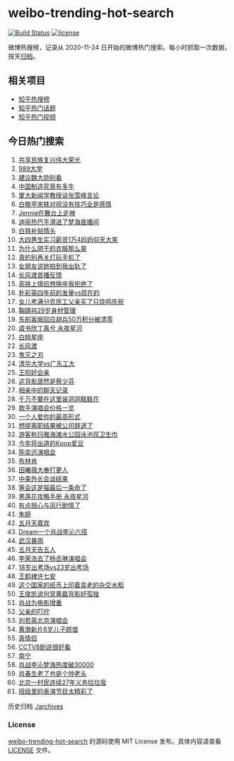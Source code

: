 # weibo-trending-hot-search

[![Build Status](https://github.com/justjavac/weibo-trending-hot-search/workflows/ci/badge.svg?branch=master)](https://github.com/justjavac/weibo-trending-hot-search/actions)
[![license](https://img.shields.io/github/license/justjavac/weibo-trending-hot-search)](https://github.com/justjavac/weibo-trending-hot-search/blob/master/LICENSE)

微博热搜榜，记录从 2020-11-24 日开始的微博热门搜索。每小时抓取一次数据，按天[归档](./archives)。

## 相关项目

- [知乎热搜榜](https://github.com/justjavac/zhihu-trending-top-search)
- [知乎热门话题](https://github.com/justjavac/zhihu-trending-hot-questions)
- [知乎热门视频](https://github.com/justjavac/zhihu-trending-hot-video)

## 今日热门搜索

<!-- BEGIN -->
<!-- 最后更新时间 Mon Jun 19 2023 02:07:41 GMT+0800 (China Standard Time) -->

1. [共享民族复兴伟大荣光](https://s.weibo.com//weibo?q=%23%E5%85%B1%E4%BA%AB%E6%B0%91%E6%97%8F%E5%A4%8D%E5%85%B4%E4%BC%9F%E5%A4%A7%E8%8D%A3%E5%85%89%23&Refer=new_time)
1. [989大学](https://s.weibo.com//weibo?q=989%E5%A4%A7%E5%AD%A6&t=31&band_rank=2&Refer=top)
1. [建议魏大勋别看](https://s.weibo.com//weibo?q=%23%E5%BB%BA%E8%AE%AE%E9%AD%8F%E5%A4%A7%E5%8B%8B%E5%88%AB%E7%9C%8B%23&t=31&band_rank=10&Refer=top)
1. [中国制造究竟有多牛](https://s.weibo.com//weibo?q=%23%E4%B8%AD%E5%9B%BD%E5%88%B6%E9%80%A0%E7%A9%B6%E7%AB%9F%E6%9C%89%E5%A4%9A%E7%89%9B%23&t=31&band_rank=3&Refer=top)
1. [厦大新闻学教授谈张雪峰言论](https://s.weibo.com//weibo?q=%23%E5%8E%A6%E5%A4%A7%E6%96%B0%E9%97%BB%E5%AD%A6%E6%95%99%E6%8E%88%E8%B0%88%E5%BC%A0%E9%9B%AA%E5%B3%B0%E8%A8%80%E8%AE%BA%23&t=31&band_rank=6&Refer=top)
1. [白敬亭宋轶对视没有技巧全是感情](https://s.weibo.com//weibo?q=%23%E7%99%BD%E6%95%AC%E4%BA%AD%E5%AE%8B%E8%BD%B6%E5%AF%B9%E8%A7%86%E6%B2%A1%E6%9C%89%E6%8A%80%E5%B7%A7%E5%85%A8%E6%98%AF%E6%84%9F%E6%83%85%23&t=31&band_rank=4&Refer=top)
1. [Jennie在舞台上走神](https://s.weibo.com//weibo?q=%23Jennie%E5%9C%A8%E8%88%9E%E5%8F%B0%E4%B8%8A%E8%B5%B0%E7%A5%9E%23&t=31&band_rank=8&Refer=top)
1. [迪丽热巴手滑进了梦海直播间](https://s.weibo.com//weibo?q=%23%E8%BF%AA%E4%B8%BD%E7%83%AD%E5%B7%B4%E6%89%8B%E6%BB%91%E8%BF%9B%E4%BA%86%E6%A2%A6%E6%B5%B7%E7%9B%B4%E6%92%AD%E9%97%B4%23&t=31&band_rank=1&Refer=top)
1. [白轶补贴情头](https://s.weibo.com//weibo?q=%23%E7%99%BD%E8%BD%B6%E8%A1%A5%E8%B4%B4%E6%83%85%E5%A4%B4%23&t=31&band_rank=19&Refer=top)
1. [大四男生实习薪资1万4妈妈仰天大笑](https://s.weibo.com//weibo?q=%23%E5%A4%A7%E5%9B%9B%E7%94%B7%E7%94%9F%E5%AE%9E%E4%B9%A0%E8%96%AA%E8%B5%841%E4%B8%874%E5%A6%88%E5%A6%88%E4%BB%B0%E5%A4%A9%E5%A4%A7%E7%AC%91%23&t=31&band_rank=15&Refer=top)
1. [为什么阴干的衣服那么臭](https://s.weibo.com//weibo?q=%23%E4%B8%BA%E4%BB%80%E4%B9%88%E9%98%B4%E5%B9%B2%E7%9A%84%E8%A1%A3%E6%9C%8D%E9%82%A3%E4%B9%88%E8%87%AD%23&t=31&band_rank=7&Refer=top)
1. [真的别再关灯玩手机了](https://s.weibo.com//weibo?q=%23%E7%9C%9F%E7%9A%84%E5%88%AB%E5%86%8D%E5%85%B3%E7%81%AF%E7%8E%A9%E6%89%8B%E6%9C%BA%E4%BA%86%23&t=31&band_rank=30&Refer=top)
1. [女朋友说她拍到我出轨了](https://s.weibo.com//weibo?q=%23%E5%A5%B3%E6%9C%8B%E5%8F%8B%E8%AF%B4%E5%A5%B9%E6%8B%8D%E5%88%B0%E6%88%91%E5%87%BA%E8%BD%A8%E4%BA%86%23&t=31&band_rank=16&Refer=top)
1. [长风渡首播反馈](https://s.weibo.com//weibo?q=%23%E9%95%BF%E9%A3%8E%E6%B8%A1%E9%A6%96%E6%92%AD%E5%8F%8D%E9%A6%88%23&t=31&band_rank=12&Refer=top)
1. [高铁上情侣想换座我拒绝了](https://s.weibo.com//weibo?q=%23%E9%AB%98%E9%93%81%E4%B8%8A%E6%83%85%E4%BE%A3%E6%83%B3%E6%8D%A2%E5%BA%A7%E6%88%91%E6%8B%92%E7%BB%9D%E4%BA%86%23&t=31&band_rank=17&Refer=top)
1. [朴彩英四年前的发量vs现在的](https://s.weibo.com//weibo?q=%23%E6%9C%B4%E5%BD%A9%E8%8B%B1%E5%9B%9B%E5%B9%B4%E5%89%8D%E7%9A%84%E5%8F%91%E9%87%8Fvs%E7%8E%B0%E5%9C%A8%E7%9A%84%23&t=31&band_rank=9&Refer=top)
1. [女儿考满分农民工父亲买了只烧鸡庆祝](https://s.weibo.com//weibo?q=%23%E5%A5%B3%E5%84%BF%E8%80%83%E6%BB%A1%E5%88%86%E5%86%9C%E6%B0%91%E5%B7%A5%E7%88%B6%E4%BA%B2%E4%B9%B0%E4%BA%86%E5%8F%AA%E7%83%A7%E9%B8%A1%E5%BA%86%E7%A5%9D%23&t=31&band_rank=14&Refer=top)
1. [鞠婧祎29岁身材管理](https://s.weibo.com//weibo?q=%23%E9%9E%A0%E5%A9%A7%E7%A5%8E29%E5%B2%81%E8%BA%AB%E6%9D%90%E7%AE%A1%E7%90%86%23&t=31&band_rank=11&Refer=top)
1. [东航客服回应胡兵50万积分被清零](https://s.weibo.com//weibo?q=%23%E4%B8%9C%E8%88%AA%E5%AE%A2%E6%9C%8D%E5%9B%9E%E5%BA%94%E8%83%A1%E5%85%B550%E4%B8%87%E7%A7%AF%E5%88%86%E8%A2%AB%E6%B8%85%E9%9B%B6%23&t=31&band_rank=19&Refer=top)
1. [虞书欣丁禹兮 永夜星河](https://s.weibo.com//weibo?q=%E8%99%9E%E4%B9%A6%E6%AC%A3%E4%B8%81%E7%A6%B9%E5%85%AE%20%E6%B0%B8%E5%A4%9C%E6%98%9F%E6%B2%B3&t=31&band_rank=16&Refer=top)
1. [白桃星座](https://s.weibo.com//weibo?q=%E7%99%BD%E6%A1%83%E6%98%9F%E5%BA%A7&t=31&band_rank=40&Refer=top)
1. [长风渡](https://s.weibo.com//weibo?q=%E9%95%BF%E9%A3%8E%E6%B8%A1&t=31&band_rank=21&Refer=top)
1. [鬼灭之刃](https://s.weibo.com//weibo?q=%E9%AC%BC%E7%81%AD%E4%B9%8B%E5%88%83&t=31&band_rank=25&Refer=top)
1. [清华大学vs广东工大](https://s.weibo.com//weibo?q=%23%E6%B8%85%E5%8D%8E%E5%A4%A7%E5%AD%A6vs%E5%B9%BF%E4%B8%9C%E5%B7%A5%E5%A4%A7%23&t=31&band_rank=5&Refer=top)
1. [王阳好会亲](https://s.weibo.com//weibo?q=%23%E7%8E%8B%E9%98%B3%E5%A5%BD%E4%BC%9A%E4%BA%B2%23&t=31&band_rank=27&Refer=top)
1. [这背影居然是蔡少芬](https://s.weibo.com//weibo?q=%23%E8%BF%99%E8%83%8C%E5%BD%B1%E5%B1%85%E7%84%B6%E6%98%AF%E8%94%A1%E5%B0%91%E8%8A%AC%23&t=31&band_rank=20&Refer=top)
1. [相亲中的聊天记录](https://s.weibo.com//weibo?q=%23%E7%9B%B8%E4%BA%B2%E4%B8%AD%E7%9A%84%E8%81%8A%E5%A4%A9%E8%AE%B0%E5%BD%95%23&t=31&band_rank=13&Refer=top)
1. [千万不要在这里装洞洞鞋鞋花](https://s.weibo.com//weibo?q=%23%E5%8D%83%E4%B8%87%E4%B8%8D%E8%A6%81%E5%9C%A8%E8%BF%99%E9%87%8C%E8%A3%85%E6%B4%9E%E6%B4%9E%E9%9E%8B%E9%9E%8B%E8%8A%B1%23&t=31&band_rank=50&Refer=top)
1. [歌手演唱会价格一览](https://s.weibo.com//weibo?q=%23%E6%AD%8C%E6%89%8B%E6%BC%94%E5%94%B1%E4%BC%9A%E4%BB%B7%E6%A0%BC%E4%B8%80%E8%A7%88%23&t=31&band_rank=46&Refer=top)
1. [一个人爱你的最高形式](https://s.weibo.com//weibo?q=%E4%B8%80%E4%B8%AA%E4%BA%BA%E7%88%B1%E4%BD%A0%E7%9A%84%E6%9C%80%E9%AB%98%E5%BD%A2%E5%BC%8F&t=31&band_rank=35&Refer=top)
1. [想提离职结果被公司辞退了](https://s.weibo.com//weibo?q=%23%E6%83%B3%E6%8F%90%E7%A6%BB%E8%81%8C%E7%BB%93%E6%9E%9C%E8%A2%AB%E5%85%AC%E5%8F%B8%E8%BE%9E%E9%80%80%E4%BA%86%23&t=31&band_rank=39&Refer=top)
1. [游客称玛雅海滩水公园泳池现卫生巾](https://s.weibo.com//weibo?q=%23%E6%B8%B8%E5%AE%A2%E7%A7%B0%E7%8E%9B%E9%9B%85%E6%B5%B7%E6%BB%A9%E6%B0%B4%E5%85%AC%E5%9B%AD%E6%B3%B3%E6%B1%A0%E7%8E%B0%E5%8D%AB%E7%94%9F%E5%B7%BE%23&t=31&band_rank=31&Refer=top)
1. [今年将出道的Kpop爱豆](https://s.weibo.com//weibo?q=%23%E4%BB%8A%E5%B9%B4%E5%B0%86%E5%87%BA%E9%81%93%E7%9A%84Kpop%E7%88%B1%E8%B1%86%23&t=31&band_rank=32&Refer=top)
1. [陈奕迅演唱会](https://s.weibo.com//weibo?q=%E9%99%88%E5%A5%95%E8%BF%85%E6%BC%94%E5%94%B1%E4%BC%9A&t=31&band_rank=42&Refer=top)
1. [布林肯](https://s.weibo.com//weibo?q=%23%E5%B8%83%E6%9E%97%E8%82%AF%23&t=31&band_rank=18&Refer=top)
1. [田曦薇大奉打更人](https://s.weibo.com//weibo?q=%23%E7%94%B0%E6%9B%A6%E8%96%87%E5%A4%A7%E5%A5%89%E6%89%93%E6%9B%B4%E4%BA%BA%23&t=31&band_rank=32&Refer=top)
1. [中美外长会谈结束](https://s.weibo.com//weibo?q=%23%E4%B8%AD%E7%BE%8E%E5%A4%96%E9%95%BF%E4%BC%9A%E8%B0%88%E7%BB%93%E6%9D%9F%23&t=31&band_rank=38&Refer=top)
1. [等会这是猫最后一条命了](https://s.weibo.com//weibo?q=%E7%AD%89%E4%BC%9A%E8%BF%99%E6%98%AF%E7%8C%AB%E6%9C%80%E5%90%8E%E4%B8%80%E6%9D%A1%E5%91%BD%E4%BA%86&t=31&band_rank=34&Refer=top)
1. [黑莲花攻略手册 永夜星河](https://s.weibo.com//weibo?q=%E9%BB%91%E8%8E%B2%E8%8A%B1%E6%94%BB%E7%95%A5%E6%89%8B%E5%86%8C%20%E6%B0%B8%E5%A4%9C%E6%98%9F%E6%B2%B3&t=31&band_rank=28&Refer=top)
1. [有点担心与凤行剧情了](https://s.weibo.com//weibo?q=%23%E6%9C%89%E7%82%B9%E6%8B%85%E5%BF%83%E4%B8%8E%E5%87%A4%E8%A1%8C%E5%89%A7%E6%83%85%E4%BA%86%23&t=31&band_rank=41&Refer=top)
1. [朱婷](https://s.weibo.com//weibo?q=%E6%9C%B1%E5%A9%B7&t=31&band_rank=47&Refer=top)
1. [五月天嘉宾](https://s.weibo.com//weibo?q=%E4%BA%94%E6%9C%88%E5%A4%A9%E5%98%89%E5%AE%BE&t=31&band_rank=33&Refer=top)
1. [Dream一个肖战李沁六搭](https://s.weibo.com//weibo?q=%23Dream%E4%B8%80%E4%B8%AA%E8%82%96%E6%88%98%E6%9D%8E%E6%B2%81%E5%85%AD%E6%90%AD%23&t=31&band_rank=24&Refer=top)
1. [武汉暴雨](https://s.weibo.com//weibo?q=%23%E6%AD%A6%E6%B1%89%E6%9A%B4%E9%9B%A8%23&t=31&band_rank=49&Refer=top)
1. [五月天告五人](https://s.weibo.com//weibo?q=%E4%BA%94%E6%9C%88%E5%A4%A9%E5%91%8A%E4%BA%94%E4%BA%BA&t=31&band_rank=44&Refer=top)
1. [李荣浩去了杨丞琳演唱会](https://s.weibo.com//weibo?q=%23%E6%9D%8E%E8%8D%A3%E6%B5%A9%E5%8E%BB%E4%BA%86%E6%9D%A8%E4%B8%9E%E7%90%B3%E6%BC%94%E5%94%B1%E4%BC%9A%23&t=31&band_rank=23&Refer=top)
1. [18岁出考场vs23岁出考场](https://s.weibo.com//weibo?q=18%E5%B2%81%E5%87%BA%E8%80%83%E5%9C%BAvs23%E5%B2%81%E5%87%BA%E8%80%83%E5%9C%BA&t=31&band_rank=48&Refer=top)
1. [王鹤棣许七安](https://s.weibo.com//weibo?q=%23%E7%8E%8B%E9%B9%A4%E6%A3%A3%E8%AE%B8%E4%B8%83%E5%AE%89%23&t=31&band_rank=44&Refer=top)
1. [这个国家的纸币上印着袁老的杂交水稻](https://s.weibo.com//weibo?q=%23%E8%BF%99%E4%B8%AA%E5%9B%BD%E5%AE%B6%E7%9A%84%E7%BA%B8%E5%B8%81%E4%B8%8A%E5%8D%B0%E7%9D%80%E8%A2%81%E8%80%81%E7%9A%84%E6%9D%82%E4%BA%A4%E6%B0%B4%E7%A8%BB%23&t=31&band_rank=40&Refer=top)
1. [王俊凯说何炅黄磊背影好孤独](https://s.weibo.com//weibo?q=%23%E7%8E%8B%E4%BF%8A%E5%87%AF%E8%AF%B4%E4%BD%95%E7%82%85%E9%BB%84%E7%A3%8A%E8%83%8C%E5%BD%B1%E5%A5%BD%E5%AD%A4%E7%8B%AC%23&t=31&band_rank=31&Refer=top)
1. [肖战为电影增重](https://s.weibo.com//weibo?q=%23%E8%82%96%E6%88%98%E4%B8%BA%E7%94%B5%E5%BD%B1%E5%A2%9E%E9%87%8D%23&t=31&band_rank=22&Refer=top)
1. [父亲的叮咛](https://s.weibo.com//weibo?q=%23%E7%88%B6%E4%BA%B2%E7%9A%84%E5%8F%AE%E5%92%9B%23&Refer=new_time)
1. [刘若英北京演唱会](https://s.weibo.com//weibo?q=%E5%88%98%E8%8B%A5%E8%8B%B1%E5%8C%97%E4%BA%AC%E6%BC%94%E5%94%B1%E4%BC%9A&t=31&band_rank=30&Refer=top)
1. [黄渤新片6岁儿子颜值](https://s.weibo.com//weibo?q=%23%E9%BB%84%E6%B8%A4%E6%96%B0%E7%89%876%E5%B2%81%E5%84%BF%E5%AD%90%E9%A2%9C%E5%80%BC%23&t=31&band_rank=26&Refer=top)
1. [真情侣](https://s.weibo.com//weibo?q=%E7%9C%9F%E6%83%85%E4%BE%A3&t=31&band_rank=29&Refer=top)
1. [CCTV8剧说很好看](https://s.weibo.com//weibo?q=CCTV8%E5%89%A7%E8%AF%B4%E5%BE%88%E5%A5%BD%E7%9C%8B&t=31&band_rank=36&Refer=top)
1. [南宁](https://s.weibo.com//weibo?q=%E5%8D%97%E5%AE%81&t=31&band_rank=37&Refer=top)
1. [肖战李沁梦海热度破30000](https://s.weibo.com//weibo?q=%23%E8%82%96%E6%88%98%E6%9D%8E%E6%B2%81%E6%A2%A6%E6%B5%B7%E7%83%AD%E5%BA%A6%E7%A0%B430000%23&t=31&band_rank=43&Refer=top)
1. [肖春生老了也是个帅老头](https://s.weibo.com//weibo?q=%23%E8%82%96%E6%98%A5%E7%94%9F%E8%80%81%E4%BA%86%E4%B9%9F%E6%98%AF%E4%B8%AA%E5%B8%85%E8%80%81%E5%A4%B4%23&t=31&band_rank=45&Refer=top)
1. [北京一村民连续27年义务捡垃圾](https://s.weibo.com//weibo?q=%23%E5%8C%97%E4%BA%AC%E4%B8%80%E6%9D%91%E6%B0%91%E8%BF%9E%E7%BB%AD27%E5%B9%B4%E4%B9%89%E5%8A%A1%E6%8D%A1%E5%9E%83%E5%9C%BE%23&t=31&band_rank=49&Refer=top)
1. [班级里的表演节目太精彩了](https://s.weibo.com//weibo?q=%E7%8F%AD%E7%BA%A7%E9%87%8C%E7%9A%84%E8%A1%A8%E6%BC%94%E8%8A%82%E7%9B%AE%E5%A4%AA%E7%B2%BE%E5%BD%A9%E4%BA%86&t=31&band_rank=50&Refer=top)

<!-- END -->

历史归档 [./archives](./archives)

### License

[weibo-trending-hot-search](https://github.com/justjavac/weibo-trending-hot-search) 的源码使用 MIT License
发布。具体内容请查看 [LICENSE](./LICENSE) 文件。
